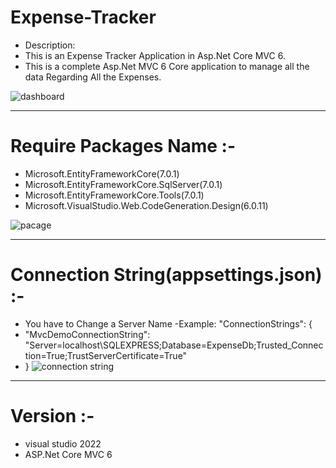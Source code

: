 # Expense-Tracker

- Description:
- This is an Expense Tracker Application  in Asp.Net Core MVC 6.
- This is a complete Asp.Net MVC 6 Core application to manage all the data Regarding All the Expenses.

![dashboard](https://user-images.githubusercontent.com/88702677/212374613-0d5c7fab-9367-4bb4-8dff-547e07301c7f.png)

----------------------------------------------------------------------------------------------------
# Require Packages Name :-

- Microsoft.EntityFrameworkCore(7.0.1)
- Microsoft.EntityFrameworkCore.SqlServer(7.0.1)
- Microsoft.EntityFrameworkCore.Tools(7.0.1)
- Microsoft.VisualStudio.Web.CodeGeneration.Design(6.0.11)


![pacage](https://user-images.githubusercontent.com/88702677/212373868-c6528ed7-b922-42f9-92b6-fa6657c13d12.png)

------------------------------------------------------------------------------------------------------

# Connection String(appsettings.json) :- 

- You have to Change a Server Name
-Example:  "ConnectionStrings": {
-   "MvcDemoConnectionString": "Server=localhost\\SQLEXPRESS;Database=ExpenseDb;Trusted_Connection=True;TrustServerCertificate=True"
-  }
![connection string](https://user-images.githubusercontent.com/88702677/212374283-9b10ed5f-ebb8-4f8e-8a1f-4c7fbff3e623.png)

-------------------------------------------------------------------------------------------------------
# Version :-

- visual studio 2022 
- ASP.Net Core MVC 6
